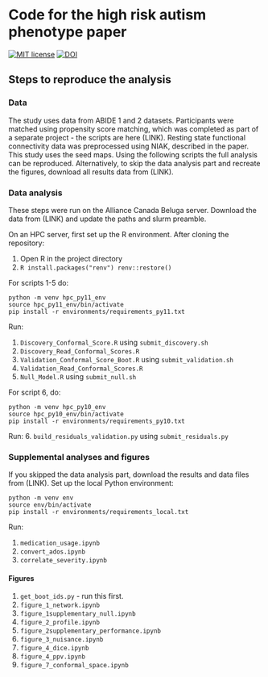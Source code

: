 # Code for the high risk autism phenotype paper
[![MIT license](https://img.shields.io/badge/License-MIT-blue.svg)](https://lbesson.mit-license.org/)
[![DOI](https://img.shields.io/badge/DOI-10.1101%2F2020.06.01.127688%20-informational)](https://doi.org/10.1101/2020.06.01.127688 )

## Steps to reproduce the analysis
### Data
The study uses data from ABIDE 1 and 2 datasets. Participants were matched using propensity score matching, which was completed as part of a separate project - the scripts are here (LINK).
Resting state functional connectivity data was preprocessed using NIAK, described in the paper. This study uses the seed maps.
Using the following scripts the full analysis can be reproduced. Alternatively, to skip the data analysis part and recreate the figures, download all results data from (LINK).

### Data analysis
These steps were run on the Alliance Canada Beluga server. Download the data from (LINK) and update the paths and slurm preamble.

On an HPC server, first set up the R environment. After cloning the repository:
1. Open R in the project directory
2. ```R install.packages("renv") renv::restore() ```

For scripts 1-5 do:
```
python -m venv hpc_py11_env
source hpc_py11_env/bin/activate
pip install -r environments/requirements_py11.txt
```

Run:
1. `Discovery_Conformal_Score.R` using `submit_discovery.sh`
2. `Discovery_Read_Conformal_Scores.R`
3. `Validation_Conformal_Score_Boot.R` using `submit_validation.sh`
4. `Validation_Read_Conformal_Scores.R`
5. `Null_Model.R` using `submit_null.sh`

For script 6, do:
```
python -m venv hpc_py10_env
source hpc_py10_env/bin/activate
pip install -r environments/requirements_py10.txt
```
Run:
6. `build_residuals_validation.py` using `submit_residuals.py`

### Supplemental analyses and figures
If you skipped the data analysis part, download the results and data files from (LINK). Set up the local Python environment:

```
python -m venv env
source env/bin/activate
pip install -r environments/requirements_local.txt
```
Run:
1. `medication_usage.ipynb`
2. `convert_ados.ipynb`
3. `correlate_severity.ipynb`

#### Figures
1. `get_boot_ids.py` - run this first.
2. `figure_1_network.ipynb`
3. `figure_1supplementary_null.ipynb`
4. `figure_2_profile.ipynb`
5. `figure_2supplementary_performance.ipynb`
6. `figure_3_nuisance.ipynb`
7. `figure_4_dice.ipynb`
8. `figure_4_ppv.ipynb`
9. `figure_7_conformal_space.ipynb`





